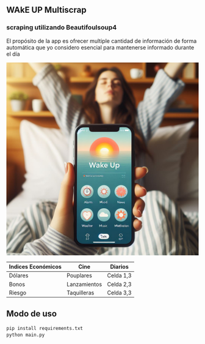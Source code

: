 ## WAkE UP Multiscrap

### scraping utilizando Beautifoulsoup4

El propósito de la app es ofrecer multiple cantidad de información de forma
automática que yo considero esencial para mantenerse informado durante el día

![Wake Up app](wakeup.jpg)

| Indices Económicos| Cine         | Diarios      |
|-------------------|--------------|--------------|
| Dólares           | Pouplares    | Celda 1,3    |
| Bonos             | Lanzamientos | Celda 2,3    |
| Riesgo            | Taquilleras  | Celda 3,3    |

## Modo de uso

```bash
pip install requirements.txt
python main.py

